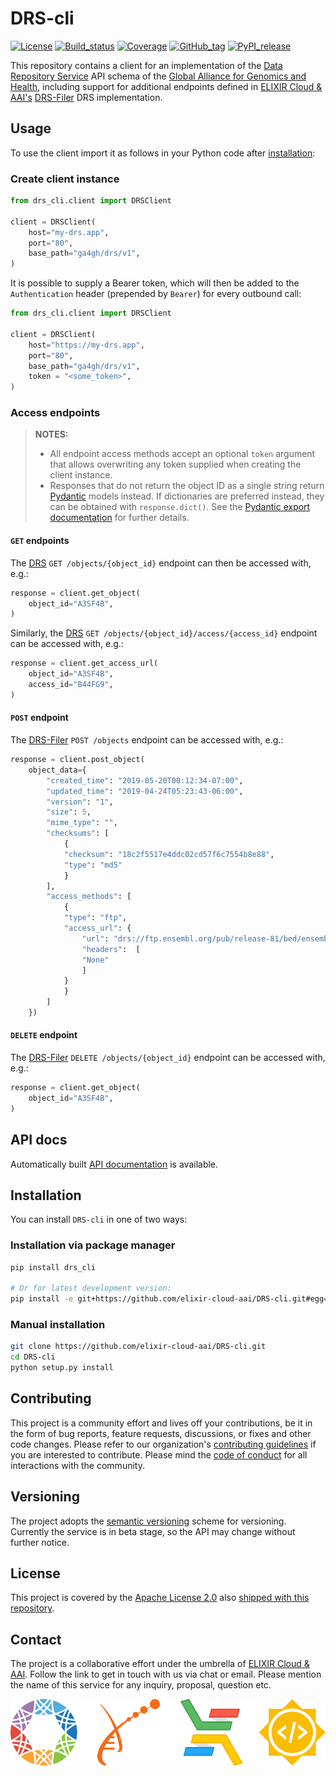 # DRS-cli

[![License][badge-license]][badge-url-license]
[![Build_status][badge-build-status]][badge-url-build-status]
[![Coverage][badge-coverage]][badge-url-coverage]
[![GitHub_tag][badge-github-tag]][badge-url-github-tag]
[![PyPI_release][badge-pypi]][badge-url-pypi]

This repository contains a client for an implementation of the [Data Repository
Service][res-ga4gh-drs] API schema of the [Global Alliance for Genomics and
Health][res-ga4gh], including support for additional endpoints defined in
[ELIXIR Cloud & AAI's][res-elixir-cloud]
[DRS-Filer][res-elixir-cloud-drs-filer] DRS implementation.

## Usage

To use the client import it as follows in your Python code after
[installation](#Installation):

### Create client instance

```py
from drs_cli.client import DRSClient

client = DRSClient(
    host="my-drs.app",
    port="80",
    base_path="ga4gh/drs/v1",
)
```

It is possible to supply a Bearer token, which will then be added to the
`Authentication` header (prepended by `Bearer`) for every outbound call:

```py
from drs_cli.client import DRSClient

client = DRSClient(
    host="https://my-drs.app",
    port="80",
    base_path="ga4gh/drs/v1",
    token = "<some_token>",
)
```

### Access endpoints

> **NOTES:**
>  
> * All endpoint access methods accept an optional `token` argument that
>   allows overwriting any token supplied when creating the client instance.
> * Responses that do not return the object ID as a single string return
>   [Pydantic][res-pydantic] models instead. If dictionaries are preferred
>   instead, they can be obtained with `response.dict()`. See the [Pydantic
>   export documentation][res-pydantic-docs-export] for further details.

#### `GET` endpoints

The [DRS][res-ga4gh-drs] `GET /objects/{object_id}` endpoint can then be
accessed with, e.g.:

```py
response = client.get_object(
    object_id="A3SF4B",
)
```

Similarly, the [DRS][res-ga4gh-drs] `GET
/objects/{object_id}/access/{access_id}` endpoint can be accessed with, e.g.:

```py
response = client.get_access_url(
    object_id="A3SF4B",
    access_id="B44FG9",
)
```

#### `POST` endpoint

The [DRS-Filer][res-elixir-cloud-drs-filer] `POST /objects` endpoint can be
accessed with, e.g.:

```py
response = client.post_object(
    object_data={
        "created_time": "2019-05-20T00:12:34-07:00",
        "updated_time": "2019-04-24T05:23:43-06:00",
        "version": "1",
        "size": 5,
        "mime_type": "",
        "checksums": [
            {
            "checksum": "18c2f5517e4ddc02cd57f6c7554b8e88",
            "type": "md5"
            }
        ],
        "access_methods": [
            {
            "type": "ftp",
            "access_url": {
                "url": "drs://ftp.ensembl.org/pub/release-81/bed/ensembl-compara/11_teleost_fish.gerp_constrained_eleme",
                "headers":  [
                "None"
                ]
            }
            }
        ]
    })
```

#### `DELETE` endpoint

The [DRS-Filer][res-elixir-cloud-drs-filer] `DELETE /objects/{object_id}`
endpoint can be accessed with, e.g.:

```py
response = client.get_object(
    object_id="A3SF4B",
)
```

## API docs

Automatically built [API documentation][docs-api] is available.

## Installation

You can install `DRS-cli` in one of two ways:

### Installation via package manager

```bash
pip install drs_cli

# Or for latest development version:
pip install -e git+https://github.com/elixir-cloud-aai/DRS-cli.git#egg=drs_cli
```

### Manual installation

```bash
git clone https://github.com/elixir-cloud-aai/DRS-cli.git
cd DRS-cli
python setup.py install
```

## Contributing

This project is a community effort and lives off your contributions, be it in
the form of bug reports, feature requests, discussions, or fixes and other code
changes. Please refer to our organization's [contributing
guidelines][res-elixir-cloud-contributing] if you are interested to contribute.
Please mind the [code of conduct][res-elixir-cloud-coc] for all interactions
with the community.

## Versioning

The project adopts the [semantic versioning][res-semver] scheme for versioning.
Currently the service is in beta stage, so the API may change without further
notice.

## License

This project is covered by the [Apache License 2.0][license-apache] also
[shipped with this repository][license].

## Contact

The project is a collaborative effort under the umbrella of [ELIXIR Cloud &
AAI][res-elixir-cloud]. Follow the link to get in touch with us via chat or
email. Please mention the name of this service for any inquiry, proposal,
question etc.

![logo_banner][]

[badge-build-status]:<https://travis-ci.com/elixir-cloud-aai/DRS-cli.svg?branch=dev>
[badge-coverage]:<https://img.shields.io/coveralls/github/elixir-cloud-aai/DRS-cli>
[badge-github-tag]:<https://img.shields.io/github/v/tag/elixir-cloud-aai/DRS-cli?color=C39BD3>
[badge-license]:<https://img.shields.io/badge/license-Apache%202.0-blue.svg>
[badge-pypi]:<https://img.shields.io/pypi/v/drs_cli.svg?style=flat&color=C39BD3>
[badge-url-build-status]:<https://travis-ci.com/elixir-cloud-aai/DRS-cli>
[badge-url-coverage]:<https://coveralls.io/github/elixir-cloud-aai/DRS-cli>
[badge-url-github-tag]:<https://github.com/elixir-cloud-aai/DRS-cli/releases>
[badge-url-license]:<http://www.apache.org/licenses/LICENSE-2.0>
[badge-url-pypi]:<https://pypi.python.org/pypi/drs_cli>
[docs-api]: <https://drs-cli.readthedocs.io/en/latest/>
[license]: LICENSE
[license-apache]: <https://www.apache.org/licenses/LICENSE-2.0>
[logo_banner]: images/logo-banner.png
[res-elixir-cloud]: <https://github.com/elixir-cloud-aai/elixir-cloud-aai>
[res-elixir-cloud-coc]: <https://github.com/elixir-cloud-aai/elixir-cloud-aai/blob/dev/CODE_OF_CONDUCT.md>
[res-elixir-cloud-contributing]: <https://github.com/elixir-cloud-aai/elixir-cloud-aai/blob/dev/CONTRIBUTING.md>
[res-elixir-cloud-drs-filer]: <https://github.com/elixir-cloud-aai/drs-filer>
[res-ga4gh-drs]: <https://github.com/ga4gh/data-repository-service-schemas>
[res-ga4gh]: <https://www.ga4gh.org/>
[res-pydantic]: <https://pydantic-docs.helpmanual.io/>
[res-pydantic-docs-export]: <https://pydantic-docs.helpmanual.io/usage/exporting_models/>
[res-semver]: <https://semver.org/>
